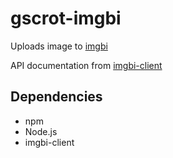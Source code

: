 # gscrot-imgbi

Uploads image to [imgbi](https://img.bi/)

API documentation from [imgbi-client](https://github.com/imgbi/imgbi-client)

## Dependencies

- npm
- Node.js
- imgbi-client